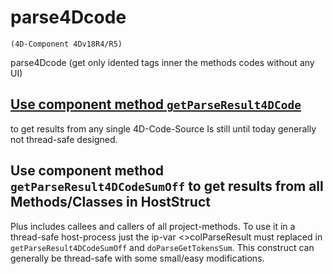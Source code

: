 # parse4Dcode
` (4D-Component 4Dv18R4/R5) `

parse4Dcode (get only idented tags inner the methods codes without any UI)

## [Use component method `getParseResult4DCode`](https://github.com/lveith/parse4Dcode/blob/main/Documentation/Methods/getParseResult4DCodeSumOff.md)
to get results from any single 4D-Code-Source
Is still until today generally not thread-safe designed.

## Use component method `getParseResult4DCodeSumOff` to get results from all Methods/Classes in HostStruct
Plus includes callees and callers of all project-methods.
To use it in a thread-safe host-process just the ip-var <>colParseResult must replaced in `getParseResult4DCodeSumOff` and `doParseGetTokensSum`.
This construct can generally be thread-safe with some small/easy modifications.
